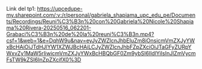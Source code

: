 Link del tp1:
https://upcedupe-my.sharepoint.com/:v:/r/personal/gabriela_shapiama_upc_edu_pe/Documents/Recordings/Reuni%C3%B3n%20con%20Gabriela%20Nicole%20Shapiama%20Rivera-20250516_062201-Grabaci%C3%B3n%20de%20la%20reuni%C3%B3n.mp4?csf=1&web=1&e=DqhW9u&nav=eyJyZWZlcnJhbEluZm8iOnsicmVmZXJyYWxBcHAiOiJTdHJlYW1XZWJBcHAiLCJyZWZlcnJhbFZpZXciOiJTaGFyZURpYWxvZy1MaW5rIiwicmVmZXJyYWxBcHBQbGF0Zm9ybSI6IldlYiIsInJlZmVycmFsTW9kZSI6InZpZXcifX0%3D
